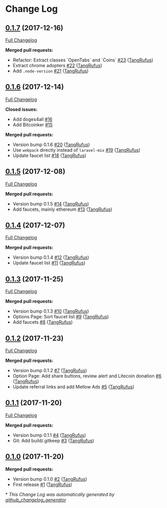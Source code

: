 # Change Log

## [0.1.7](https://github.com/TypistTech/clepsydra-chrome/tree/0.1.7) (2017-12-16)
[Full Changelog](https://github.com/TypistTech/clepsydra-chrome/compare/0.1.6...0.1.7)

**Merged pull requests:**

- Refactor: Extract classes \`OpenTabs\` and \`Coins\` [\#23](https://github.com/TypistTech/clepsydra-chrome/pull/23) ([TangRufus](https://github.com/TangRufus))
- Extract chrome adopters [\#22](https://github.com/TypistTech/clepsydra-chrome/pull/22) ([TangRufus](https://github.com/TangRufus))
- Add `.node-version` [\#21](https://github.com/TypistTech/clepsydra-chrome/pull/21) ([TangRufus](https://github.com/TangRufus))

## [0.1.6](https://github.com/TypistTech/clepsydra-chrome/tree/0.1.6) (2017-12-14)
[Full Changelog](https://github.com/TypistTech/clepsydra-chrome/compare/0.1.5...0.1.6)

**Closed issues:**

- Add doges4all [\#16](https://github.com/TypistTech/clepsydra-chrome/issues/16)
- Add Bitcoinker [\#15](https://github.com/TypistTech/clepsydra-chrome/issues/15)

**Merged pull requests:**

- Version bump 0.1.6 [\#20](https://github.com/TypistTech/clepsydra-chrome/pull/20) ([TangRufus](https://github.com/TangRufus))
- Use `webpack` directly instead of `laravel-mix` [\#19](https://github.com/TypistTech/clepsydra-chrome/pull/19) ([TangRufus](https://github.com/TangRufus))
- Update faucet list [\#18](https://github.com/TypistTech/clepsydra-chrome/pull/18) ([TangRufus](https://github.com/TangRufus))

## [0.1.5](https://github.com/TypistTech/clepsydra-chrome/tree/0.1.5) (2017-12-08)
[Full Changelog](https://github.com/TypistTech/clepsydra-chrome/compare/0.1.4...0.1.5)

**Merged pull requests:**

- Version bump 0.1.5 [\#14](https://github.com/TypistTech/clepsydra-chrome/pull/14) ([TangRufus](https://github.com/TangRufus))
- Add faucets, mainly ethereum [\#13](https://github.com/TypistTech/clepsydra-chrome/pull/13) ([TangRufus](https://github.com/TangRufus))

## [0.1.4](https://github.com/TypistTech/clepsydra-chrome/tree/0.1.4) (2017-12-07)
[Full Changelog](https://github.com/TypistTech/clepsydra-chrome/compare/0.1.3...0.1.4)

**Merged pull requests:**

- Version bump 0.1.4 [\#12](https://github.com/TypistTech/clepsydra-chrome/pull/12) ([TangRufus](https://github.com/TangRufus))
- Update faucet list [\#11](https://github.com/TypistTech/clepsydra-chrome/pull/11) ([TangRufus](https://github.com/TangRufus))

## [0.1.3](https://github.com/TypistTech/clepsydra-chrome/tree/0.1.3) (2017-11-25)
[Full Changelog](https://github.com/TypistTech/clepsydra-chrome/compare/0.1.2...0.1.3)

**Merged pull requests:**

- Version bump 0.1.3 [\#10](https://github.com/TypistTech/clepsydra-chrome/pull/10) ([TangRufus](https://github.com/TangRufus))
- Options Page: Sort faucet list [\#9](https://github.com/TypistTech/clepsydra-chrome/pull/9) ([TangRufus](https://github.com/TangRufus))
- Add faucets [\#8](https://github.com/TypistTech/clepsydra-chrome/pull/8) ([TangRufus](https://github.com/TangRufus))

## [0.1.2](https://github.com/TypistTech/clepsydra-chrome/tree/0.1.2) (2017-11-23)
[Full Changelog](https://github.com/TypistTech/clepsydra-chrome/compare/0.1.1...0.1.2)

**Merged pull requests:**

- Version bump 0.1.2 [\#7](https://github.com/TypistTech/clepsydra-chrome/pull/7) ([TangRufus](https://github.com/TangRufus))
- Option Page: Add share buttons, review alert and Litecoin donation [\#6](https://github.com/TypistTech/clepsydra-chrome/pull/6) ([TangRufus](https://github.com/TangRufus))
- Update referral links and add Mellow Ads [\#5](https://github.com/TypistTech/clepsydra-chrome/pull/5) ([TangRufus](https://github.com/TangRufus))

## [0.1.1](https://github.com/TypistTech/clepsydra-chrome/tree/0.1.1) (2017-11-20)
[Full Changelog](https://github.com/TypistTech/clepsydra-chrome/compare/0.1.0...0.1.1)

**Merged pull requests:**

- Version bump 0.1.1 [\#4](https://github.com/TypistTech/clepsydra-chrome/pull/4) ([TangRufus](https://github.com/TangRufus))
- Git: Add build/.gitkeep [\#3](https://github.com/TypistTech/clepsydra-chrome/pull/3) ([TangRufus](https://github.com/TangRufus))

## [0.1.0](https://github.com/TypistTech/clepsydra-chrome/tree/0.1.0) (2017-11-20)
**Merged pull requests:**

- Version bump 0.1.0 [\#2](https://github.com/TypistTech/clepsydra-chrome/pull/2) ([TangRufus](https://github.com/TangRufus))
- First release [\#1](https://github.com/TypistTech/clepsydra-chrome/pull/1) ([TangRufus](https://github.com/TangRufus))



\* *This Change Log was automatically generated by [github_changelog_generator](https://github.com/skywinder/Github-Changelog-Generator)*